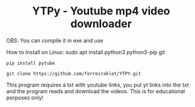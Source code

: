<h1 align="center">YTPy - Youtube mp4 video downloader</h1>
OBS: You can compile it in exe and use

How to Install on Linux:
sudo apt install python3 python3-pip git

`pip install pytube`

`git clone https://github.com/ferreiraklet/YTPY.git`

This program requires a txt with youtube links, you put yt links into the txt and the program reads and download the videos.
This is for educational porposes only!

